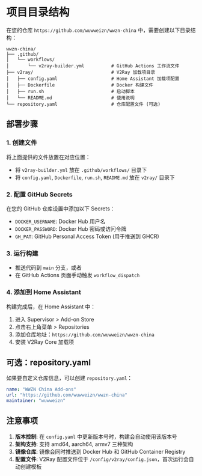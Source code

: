 # 项目目录结构

在您的仓库 `https://github.com/wuwweizn/wwzn-china` 中，需要创建以下目录结构：

```
wwzn-china/
├── .github/
│   └── workflows/
│       └── v2ray-builder.yml          # GitHub Actions 工作流文件
├── v2ray/                             # V2Ray 加载项目录
│   ├── config.yaml                    # Home Assistant 加载项配置
│   ├── Dockerfile                     # Docker 构建文件
│   ├── run.sh                         # 启动脚本
│   └── README.md                      # 使用说明
└── repository.yaml                    # 仓库配置文件 (可选)
```

## 部署步骤

### 1. 创建文件
将上面提供的文件放置在对应位置：

- 将 `v2ray-builder.yml` 放在 `.github/workflows/` 目录下
- 将 `config.yaml`, `Dockerfile`, `run.sh`, `README.md` 放在 `v2ray/` 目录下

### 2. 配置 GitHub Secrets
在您的 GitHub 仓库设置中添加以下 Secrets：

- `DOCKER_USERNAME`: Docker Hub 用户名
- `DOCKER_PASSWORD`: Docker Hub 密码或访问令牌
- `GH_PAT`: GitHub Personal Access Token (用于推送到 GHCR)

### 3. 运行构建
- 推送代码到 `main` 分支，或者
- 在 GitHub Actions 页面手动触发 `workflow_dispatch`

### 4. 添加到 Home Assistant
构建完成后，在 Home Assistant 中：
1. 进入 Supervisor > Add-on Store
2. 点击右上角菜单 > Repositories
3. 添加仓库地址：`https://github.com/wuwweizn/wwzn-china`
4. 安装 V2Ray Core 加载项

## 可选：repository.yaml

如果要自定义仓库信息，可以创建 `repository.yaml`：

```yaml
name: "WWZN China Add-ons"
url: "https://github.com/wuwweizn/wwzn-china"
maintainer: "wuwweizn"
```

## 注意事项

1. **版本控制**: 在 `config.yaml` 中更新版本号时，构建会自动使用该版本号
2. **架构支持**: 支持 amd64, aarch64, armv7 三种架构
3. **镜像仓库**: 镜像会同时推送到 Docker Hub 和 GitHub Container Registry
4. **配置文件**: V2Ray 配置文件位于 `/config/v2ray/config.json`，首次运行会自动创建模板